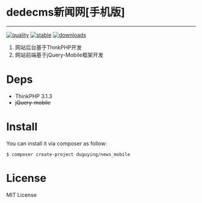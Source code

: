 # dedecms新闻网[手机版] #

----------

[![quality](https://scrutinizer-ci.com/g/duguying/news_mobile/badges/quality-score.png?s=1d808a13a12d8b2ec88c1647c0dd4f665afa406c)](https://scrutinizer-ci.com/g/duguying/news_mobile/)
[![stable](https://poser.pugx.org/duguying/news_mobile/version.png)](https://packagist.org/packages/duguying/news_mobile)
[![downloads](https://poser.pugx.org/duguying/news_mobile/d/total.png)](https://packagist.org/packages/duguying/news_mobile)

1. 网站后台基于ThinkPHP开发
2. 网站前端基于jQuery-Mobile框架开发

# Deps #

- ThinkPHP 3.1.3
- ~~jQuery-mobile~~


# Install #

You can install it via composer as follow:

	$ composer create-project duguying/news_mobile

# License #

MIT License



